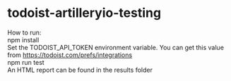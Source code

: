 # todoist-artilleryio-testing
How to run:  
npm install  
Set the TODOIST_API_TOKEN environment variable. You can get this value from https://todoist.com/prefs/integrations  
npm run test  
An HTML report can be found in the results folder 